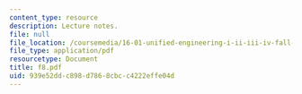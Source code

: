 ```yaml
---
content_type: resource
description: Lecture notes.
file: null
file_location: /coursemedia/16-01-unified-engineering-i-ii-iii-iv-fall-2005-spring-2006/939e52ddc898d7868cbcc4222effe04d_f8.pdf
file_type: application/pdf
resourcetype: Document
title: f8.pdf
uid: 939e52dd-c898-d786-8cbc-c4222effe04d
---
```

